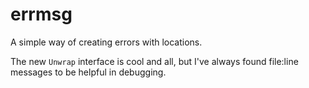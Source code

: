 # errmsg

A simple way of creating errors with locations.


The new `Unwrap` interface is cool and all, but I've always found file:line messages to be helpful in debugging.
